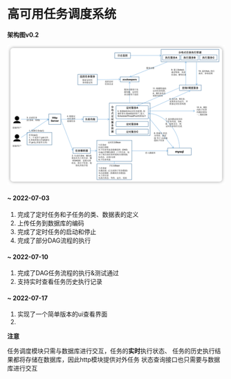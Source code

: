 # 高可用任务调度系统

**架构图v0.2**

![架构图](ArchitectureDiagram.png)

#### ~ 2022-07-03

1. 完成了定时任务和子任务的类、数据表的定义
2. 上传任务到数据库的编码
3. 完成了定时任务的启动和停止
4. 完成了部分DAG流程的执行

#### ~ 2022-07-10


1. 完成了DAG任务流程的执行&测试通过
2. 支持实时查看任务历史执行记录


#### ~ 2022-07-17


1. 实现了一个简单版本的ui查看界面
2. 


**注意**

任务调度模块只需与数据库进行交互，任务的**实时**执行状态、
任务的历史执行结果都将存储在数据库，因此http模块提供对外任务
状态查询接口也只需要与数据库进行交互
